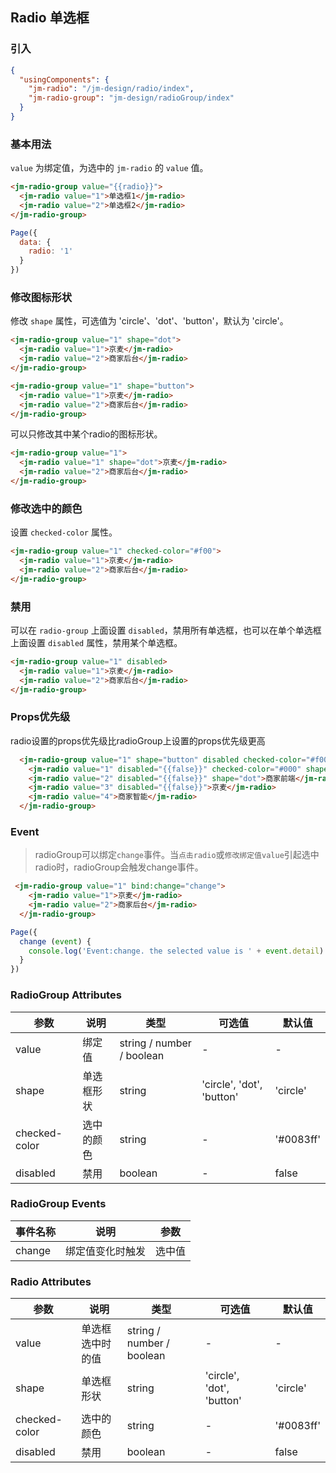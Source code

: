 ## Radio 单选框

### 引入

```json
{
  "usingComponents": {
    "jm-radio": "/jm-design/radio/index",
    "jm-radio-group": "jm-design/radioGroup/index"
  }
}
```

### 基本用法

`value` 为绑定值，为选中的 `jm-radio` 的 `value` 值。

```html
<jm-radio-group value="{{radio}}">
  <jm-radio value="1">单选框1</jm-radio>
  <jm-radio value="2">单选框2</jm-radio>
</jm-radio-group>
```
```javascript
Page({
  data: {
    radio: '1'
  }
})
```

### 修改图标形状

修改 `shape` 属性，可选值为 'circle'、'dot'、'button'，默认为 'circle'。

```html
<jm-radio-group value="1" shape="dot">
  <jm-radio value="1">京麦</jm-radio>
  <jm-radio value="2">商家后台</jm-radio>
</jm-radio-group>

<jm-radio-group value="1" shape="button">
  <jm-radio value="1">京麦</jm-radio>
  <jm-radio value="2">商家后台</jm-radio>
</jm-radio-group>
```
可以只修改其中某个radio的图标形状。

```html
<jm-radio-group value="1">
  <jm-radio value="1" shape="dot">京麦</jm-radio>
  <jm-radio value="2">商家后台</jm-radio>
</jm-radio-group>
```
### 修改选中的颜色

设置 `checked-color` 属性。

```html
<jm-radio-group value="1" checked-color="#f00">
  <jm-radio value="1">京麦</jm-radio>
  <jm-radio value="2">商家后台</jm-radio>
</jm-radio-group>
```

### 禁用

可以在 `radio-group` 上面设置 `disabled`，禁用所有单选框，也可以在单个单选框上面设置 `disabled` 属性，禁用某个单选框。

```html
<jm-radio-group value="1" disabled>
  <jm-radio value="1">京麦</jm-radio>
  <jm-radio value="2">商家后台</jm-radio>
</jm-radio-group>
```

### Props优先级

radio设置的props优先级比radioGroup上设置的props优先级更高

```html
  <jm-radio-group value="1" shape="button" disabled checked-color="#f00">
    <jm-radio value="1" disabled="{{false}}" checked-color="#000" shape="circle">商家后台</jm-radio>
    <jm-radio value="2" disabled="{{false}}" shape="dot">商家前端</jm-radio>
    <jm-radio value="3" disabled="{{false}}">京麦</jm-radio>
    <jm-radio value="4">商家智能</jm-radio>
  </jm-radio-group>
```

### Event
>radioGroup可以绑定`change`事件。当`点击radio`或`修改绑定值value`引起选中radio时，radioGroup会触发change事件。
```html
 <jm-radio-group value="1" bind:change="change">
    <jm-radio value="1">京麦</jm-radio>
    <jm-radio value="2">商家后台</jm-radio>
  </jm-radio-group>
```
```javascript
Page({
  change (event) {
    console.log('Event:change. the selected value is ' + event.detail)
  }
})
```
### RadioGroup Attributes
| 参数      | 说明                                 | 类型      | 可选值       | 默认值   |
|---------- |------------------------------------ |---------- |------------- |-------- |
| value | 绑定值 | string / number / boolean | - | - |
| shape | 单选框形状 | string | 'circle', 'dot', 'button' | 'circle' |
| checked-color | 选中的颜色 | string | - | '#0083ff' |
| disabled | 禁用 | boolean | - | false |

### RadioGroup Events

| 事件名称      | 说明                                 | 参数     |
|------------- |------------------------------------ |--------- |
| change | 绑定值变化时触发 | 选中值 |

### Radio Attributes

| 参数      | 说明                                 | 类型      | 可选值       | 默认值   |
|---------- |------------------------------------ |---------- |------------- |-------- |
| value | 单选框选中时的值 | string / number / boolean | - | - |
| shape | 单选框形状 | string | 'circle', 'dot', 'button' | 'circle' |
| checked-color | 选中的颜色 | string | - | '#0083ff' |
| disabled | 禁用 | boolean | - | false |
